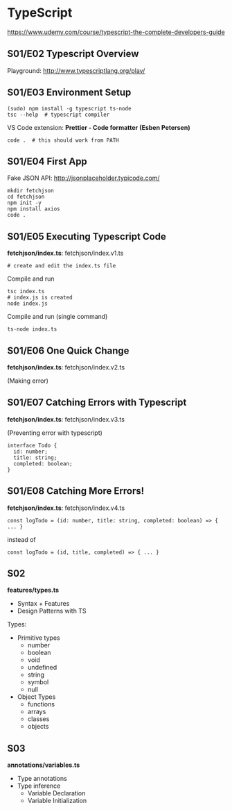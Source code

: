 # TypeScript

https://www.udemy.com/course/typescript-the-complete-developers-guide

## S01/E02 Typescript Overview

Playground: http://www.typescriptlang.org/play/

## S01/E03 Environment Setup

```
(sudo) npm install -g typescript ts-node
tsc --help  # typescript compiler
```
VS Code extension: **Prettier - Code formatter (Esben Petersen)**

```
code .  # this should work from PATH
```

## S01/E04 First App

Fake JSON API: http://jsonplaceholder.typicode.com/

```
mkdir fetchjson
cd fetchjson
npm init -y
npm install axios
code .
```
## S01/E05 Executing Typescript Code

**fetchjson/index.ts**: fetchjson/index.v1.ts

```
# create and edit the index.ts file
```
Compile and run
```
tsc index.ts
# index.js is created
node index.js
```
Compile and run (single command)
```
ts-node index.ts
```

## S01/E06 One Quick Change

**fetchjson/index.ts**: fetchjson/index.v2.ts

(Making error)

## S01/E07 Catching Errors with Typescript

**fetchjson/index.ts**: fetchjson/index.v3.ts

(Preventing error with typescript)

```
interface Todo {
  id: number;
  title: string;
  completed: boolean;
}
```

## S01/E08 Catching More Errors!

**fetchjson/index.ts**: fetchjson/index.v4.ts

```
const logTodo = (id: number, title: string, completed: boolean) => { ... }
```
instead of
```
const logTodo = (id, title, completed) => { ... }
```

## S02

**features/types.ts**

* Syntax + Features
* Design Patterns with TS

Types:
* Primitive types
  * number
  * boolean
  * void
  * undefined
  * string
  * symbol
  * null
* Object Types
  * functions
  * arrays
  * classes
  * objects

## S03

**annotations/variables.ts**

* Type annotations
* Type inference
  * Variable Declaration
  * Variable Initialization
